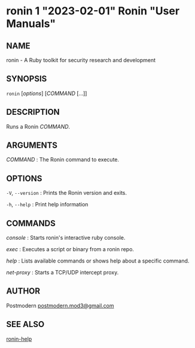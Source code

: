 # ronin 1 "2023-02-01" Ronin "User Manuals"

## NAME

ronin - A Ruby toolkit for security research and development

## SYNOPSIS

`ronin` [*options*] [*COMMAND* [...]]

## DESCRIPTION

Runs a Ronin *COMMAND*.

## ARGUMENTS

*COMMAND*
: The Ronin command to execute.

## OPTIONS

`-V`, `--version`
: Prints the Ronin version and exits.

`-h`, `--help`
: Print help information

## COMMANDS

*console*
: Starts ronin's interactive ruby console.

*exec*
: Executes a script or binary from a ronin repo.

*help*
: Lists available commands or shows help about a specific command.

*net-proxy*
: Starts a TCP/UDP intercept proxy.

## AUTHOR

Postmodern <postmodern.mod3@gmail.com>

## SEE ALSO

[ronin-help](ronin-help.1.md)
